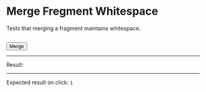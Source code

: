 # Merge Fregment Whitespace

Tests that merging a fragment maintains whitespace.

<div>
  <pre id="fragment" data-signals-result="0"></pre>
  <button id="clickable" data-on-click="@get('/tests/merge_fragment_whitespace/data')" class="btn">Merge</button>
  <hr />
  Result:
  <code id="result" data-text="$result"></code>
  <hr />
  Expected result on click: <code>1</code>
</div>
